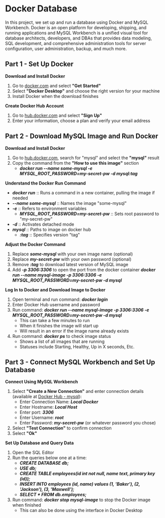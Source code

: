 <h1>Docker Database</h1>

In this project, we set up and run a database using Docker and MySQL Workbench. Docker is an open platform for developing, shipping, and running applications and MySQL Workbench is a unified visual tool for database architects, developers, and DBAs that provides data modeling, SQL development, and comprehensive administration tools for server configuration, user administration, backup, and much more. 
<h2>Part 1 - Set Up Docker</h2>

<b> Download and Install Docker </b>
1. Go to [docker.com](https://www.docker.com/) and select **"Get Started"**
2. Select **"Docker Desktop"** and choose the right version for your machine
3. Install Docker when the download finishes

<b> Create Docker Hub Account </b>
1. Go to [hub.docker.com](https://www.hub.docker.com/) and select **"Sign Up"**
2. Enter your information, choose a plan and verify your email address

<h2>Part 2 - Download MySQL Image and Run Docker</h2>

<b> Download and Install Docker </b>
1. Go to [hub.docker.com](https://www.hub.docker.com/), search for "mysql" and select the **"mysql"** result
2. Copy the command from the **"How to use this image"** section
   - ***docker run --name some-mysql -e MYSQL_ROOT_PASSWORD=my-secret-pw -d mysql:tag***

<b> Understand the Docker Run Command </b>
- ***docker run*** :: Runs a command in a new container, pulling the image if needed
- ***--name some-mysql*** :: Names the image "some-mysql"
- ***-e*** :: Refers to environment variables
  - ***MYSQL_ROOT_PASSWORD=my-secret-pw*** :: Sets root password to "my-secret-pw"
- ***-d*** :: Activates detached mode
- ***mysql*** :: Paths to image on docker hub
  - ***:tag*** :: Specifies version "tag"
 
<b> Adjust the Docker Command </b>
1. Replace ***some-mysql*** with your own image name (optional)
2. Replace ***my-secret-pw*** with your own password (optional)
3. Remove ***:tag*** to download latest version of MySQL image
4. Add ***-p 3306:3306*** to open the port from the docker container
***docker run --name mysql-image -p 3306:3306 -e MYSQL_ROOT_PASSWORD=my-secret-pw -d mysql***

<b> Log In to Docker and Download Image to Docker </b>
1. Open terminal and run command: ***docker login***
2. Enter Docker Hub username and password
3. Run command: ***docker run --name mysql-image -p 3306:3306 -e MYSQL_ROOT_PASSWORD=my-secret-pw -d mysql***
    - This can take a few minutes to run
    - When it finishes the image will start up
    - Will result in an error if the image name already exists
4. Run command: ***docker ps*** to check image status
   - Shows a list of all images that are running
   - Statuses include Starting, Healthy, Up in X seconds, Etc.
  
<h2>Part 3 - Connect MySQL Workbench and Set Up Database </h2>

<b> Connect Using MySQL Workbench </b>
1. Select **"Create a New Connection"** and enter connection details (available at [Docker Hub - mysql](https://hub.docker.com/_/mysql)):
    - Enter Connection Name: ***Local Docker***
    - Enter Hostname: ***Local Host***
    - Enter port: ***3306***
    - Enter Username: ***root***
    - Enter Password: ***my-secret-pw*** (or whatever password you chose)
2. Select **"Test Connection"** to confirm connection
3. Select **"Ok"**

<b> Set Up Database and Query Data</b>
1. Open the SQL Editor
2. Run the queries below one at a time:
    - ***CREATE DATABASE db;***
    - ***USE db;***
    - ***CREATE TABLE employees(id int not null, name text, primary key (id));***
    - ***INSERT INTO employees (id, name) values (1, 'Baker'), (2, 'Jackson'), (3, 'Maxwell');***
    - ***SELECT * FROM db.employees;***
3. Run command: ***docker stop mysql-image*** to stop the Docker image when finished
    - This can also be done using the interface in Docker Desktop

